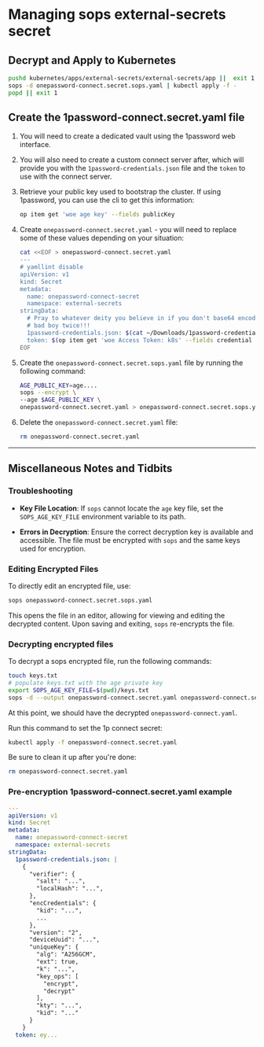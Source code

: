 # Managing sops external-secrets secret

## Decrypt and Apply to Kubernetes

```bash
pushd kubernetes/apps/external-secrets/external-secrets/app ||  exit 1
sops -d onepassword-connect.secret.sops.yaml | kubectl apply -f -
popd || exit 1
```

## Create the 1password-connect.secret.yaml file

1. You will need to create a dedicated vault using the
   1password web interface.

1. You will also need to create a custom connect server
   after, which will provide you with the `1password-credentials.json` file
   and the `token` to use with the connect server.

1. Retrieve your public key used to bootstrap the cluster. If using 1password,
   you can use the cli to get this information:

   ```bash
   op item get 'woe age key' --fields publicKey
   ```

1. Create `onepassword-connect.secret.yaml` - you will need to replace
   some of these values depending on your situation:

   ```bash
   cat <<EOF > onepassword-connect.secret.yaml
   ---
   # yamllint disable
   apiVersion: v1
   kind: Secret
   metadata:
     name: onepassword-connect-secret
     namespace: external-secrets
   stringData:
     # Pray to whatever deity you believe in if you don't base64 encode this
     # bad boy twice!!!
     1password-credentials.json: $(cat ~/Downloads/1password-credentials.json | base64 | base64)
     token: $(op item get 'woe Access Token: k8s' --fields credential | base64)
   EOF
   ```

1. Create the `onepassword-connect.secret.sops.yaml` file by running the
   following command:

   ```bash
   AGE_PUBLIC_KEY=age....
   sops --encrypt \
   --age $AGE_PUBLIC_KEY \
   onepassword-connect.secret.yaml > onepassword-connect.secret.sops.yaml
   ```

1. Delete the `onepassword-connect.secret.yaml` file:

   ```bash
   rm onepassword-connect.secret.yaml
   ```

---

## Miscellaneous Notes and Tidbits

### Troubleshooting

- **Key File Location**: If `sops` cannot locate the `age` key file, set the
  `SOPS_AGE_KEY_FILE` environment variable to its path.

- **Errors in Decryption**: Ensure the correct decryption key is available and
  accessible. The file must be encrypted with `sops` and the same keys used for
  encryption.

### Editing Encrypted Files

To directly edit an encrypted file, use:

```bash
sops onepassword-connect.secret.sops.yaml
```

This opens the file in an editor, allowing for viewing and editing the
decrypted content. Upon saving and exiting, `sops` re-encrypts the file.

### Decrypting encrypted files

To decrypt a sops encrypted file, run the following commands:

```bash
touch keys.txt
# populate keys.txt with the age private key
export SOPS_AGE_KEY_FILE=$(pwd)/keys.txt
sops -d --output onepassword-connect.secret.yaml onepassword-connect.secret.sops.yaml
```

At this point, we should have the decrypted `onepassword-connect.yaml`.

Run this command to set the 1p connect secret:

```bash
kubectl apply -f onepassword-connect.secret.yaml
```

Be sure to clean it up after you're done:

```bash
rm onepassword-connect.secret.yaml
```

### Pre-encryption 1password-connect.secret.yaml example

```yaml
---
apiVersion: v1
kind: Secret
metadata:
  name: onepassword-connect-secret
  namespace: external-secrets
stringData:
  1password-credentials.json: |
    {
      "verifier": {
        "salt": "...",
        "localHash": "...",
      },
      "encCredentials": {
        "kid": "...",
        ...
      },
      "version": "2",
      "deviceUuid": "...",
      "uniqueKey": {
        "alg": "A256GCM",
        "ext": true,
        "k": "...",
        "key_ops": [
          "encrypt",
          "decrypt"
        ],
        "kty": "...",
        "kid": "..."
      }
    }
  token: ey...
```
